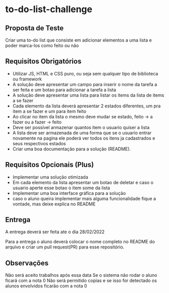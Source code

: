# to-do-list-challenge

## Proposta de Teste

Criar uma to-do list que consiste em adicionar elementos a uma lista e poder marca-los como feito ou não

## Requisitos Obrigatórios

- Utilizar JS, HTML e CSS puro, ou seja sem qualquer tipo de biblioteca ou framework
- A solução deve apresentar um campo para inserir o nome da tarefa a ser feita e um botao para adicionar a tarefa a lista
- A solução deve apresentar uma lista para listar os items da lista de items a se fazer
- Cada elemento da lista deverá apresentar 2 estados diferentes, um pra item a se fazer e um para item feito
- Ao clicar no item da lista o mesmo deve mudar se estado, feito -> a fazer ou a fazer -> feito
- Deve ser possível armazenar quantos item o usuario quiser a lista
- A lista deve ser armazenada de uma forma que se o usuario entrar novamente na pagina ele poderá ver todos os itens ja cadastrados e seus respectivos estados
- Criar uma boa documentação para a solução (README).


## Requisitos Opcionais (Plus)

- Implementar uma solução otimizada
- Em cada elemento da lista apresentar um botao de deletar e caso o usuario aperte esse botao o item some da lista
- Implementar uma boa interface gráfica para a solução
- caso o aluno queira implementar mais alguma funcionalidade fique a vontade, mas deixe explica no README


## Entrega

A entrega deverá ser feita ate o dia 28/02/2022

Para a entrega o aluno deverá colocar o nome completo no README do arquivo e criar um pull request(PR) para esse repositório.


## Observações

Não será aceito trabalhos após essa data
Se o sistema não rodar o aluno ficará com a nota 0
Não será permitido copias e se isso for detectado os alunos envolvidos ficarão com a nota 0

